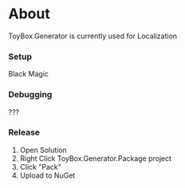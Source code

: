# About
ToyBox.Generator is currently used for Localization

### Setup
Black Magic

### Debugging
???

### Release
1. Open Solution
2. Right Click ToyBox.Generator.Package project
3. Click "Pack"
4. Upload to NuGet
